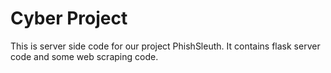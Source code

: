 # Cyber Project
This is server side code for our project PhishSleuth. It contains flask server code and some web scraping code.
